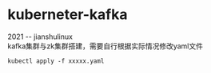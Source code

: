 # kuberneter-kafka   
2021 -- jianshulinux   
kafka集群与zk集群搭建，需要自行根据实际情况修改yaml文件   
```shell   
kubectl apply -f xxxxx.yaml  
```
